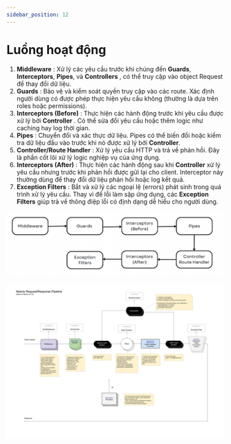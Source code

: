 ```yaml
---
sidebar_position: 12
---
```


# Luồng hoạt động

1. **Middleware** : Xử lý các yêu cầu trước khi chúng đến **Guards**, **Interceptors**, **Pipes**, và **Controllers** , có thể truy cập vào object Request để thay đổi dữ liệu.
2. **Guards** : Bảo vệ và kiểm soát quyền truy cập vào các route. Xác định người dùng có được phép thực hiện yêu cầu không (thường là dựa trên roles hoặc permissions).
3. **Interceptors (Before)** : Thực hiện các hành động trước khi yêu cầu được xử lý bởi **Controller** . Có thể sửa đổi yêu cầu hoặc thêm logic như caching hay log thời gian.
4. **Pipes** : Chuyển đổi và xác thực dữ liệu. Pipes có thể biến đổi hoặc kiểm tra dữ liệu đầu vào trước khi nó được xử lý bởi **Controller**.
5. **Controller/Route Handler** : Xử lý yêu cầu HTTP và trả về phản hồi. Đây là phần cốt lõi xử lý logic nghiệp vụ của ứng dụng.
6. **Interceptors (After)** : Thực hiện các hành động sau khi **Controller** xử lý yêu cầu nhưng trước khi phản hồi được gửi lại cho client. Interceptor này thường dùng để thay đổi dữ liệu phản hồi hoặc log kết quả.
7. **Exception Filters** : Bắt và xử lý các ngoại lệ (errors) phát sinh trong quá trình xử lý yêu cầu. Thay vì để lỗi làm sập ứng dụng, các **Exception Filters** giúp trả về thông điệp lỗi có định dạng dễ hiểu cho người dùng.

![1727103384668](image/activity-stream/1727103384668.png)

![1727103435644](image/activity-stream/1727103435644.png)
